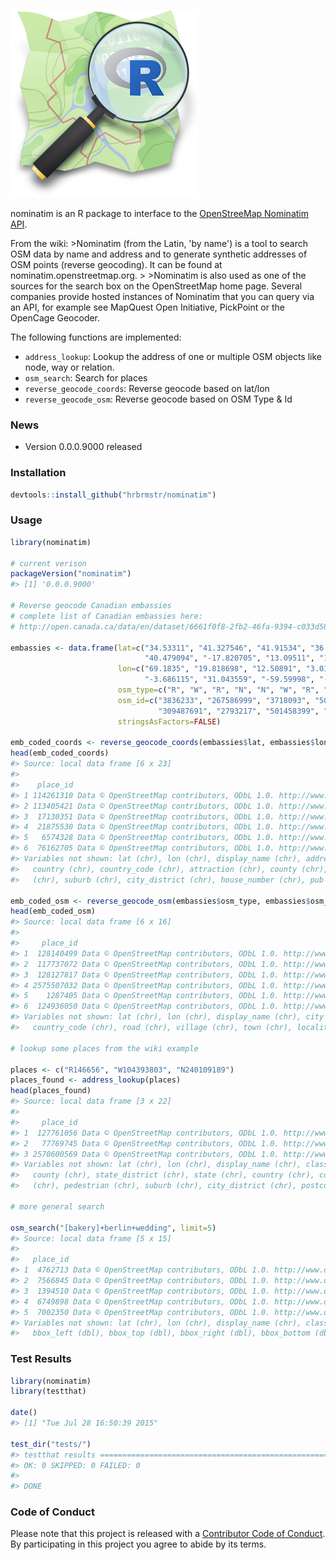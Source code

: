 ![](nominatim.png)

<!-- README.md is generated from README.Rmd. Please edit that file -->
nominatim is an R package to interface to the [OpenStreeMap Nominatim API](http://wiki.openstreetmap.org/wiki/Nominatim).

From the wiki: \>Nominatim (from the Latin, 'by name') is a tool to search OSM data by name and address and to generate synthetic addresses of OSM points (reverse geocoding). It can be found at nominatim.openstreetmap.org. \> \>Nominatim is also used as one of the sources for the search box on the OpenStreetMap home page. Several companies provide hosted instances of Nominatim that you can query via an API, for example see MapQuest Open Initiative, PickPoint or the OpenCage Geocoder.

The following functions are implemented:

-   `address_lookup`: Lookup the address of one or multiple OSM objects like node, way or relation.
-   `osm_search`: Search for places
-   `reverse_geocode_coords`: Reverse geocode based on lat/lon
-   `reverse_geocode_osm`: Reverse geocode based on OSM Type & Id

### News

-   Version 0.0.0.9000 released

### Installation

``` r
devtools::install_github("hrbrmstr/nominatim")
```

### Usage

``` r
library(nominatim)

# current verison
packageVersion("nominatim")
#> [1] '0.0.0.9000'

# Reverse geocode Canadian embassies
# complete list of Canadian embassies here:
# http://open.canada.ca/data/en/dataset/6661f0f8-2fb2-46fa-9394-c033d581d531

embassies <- data.frame(lat=c("34.53311", "41.327546", "41.91534", "36.76148", "-13.83282",
                              "40.479094", "-17.820705", "13.09511", "13.09511"),
                        lon=c("69.1835", "19.818698", "12.50891", "3.0166", "-171.76462",
                              "-3.686115", "31.043559", "-59.59998", "-59.59998"),
                        osm_type=c("R", "W", "R", "N", "N", "W", "R", "N", "N"),
                        osm_id=c("3836233", "267586999", "3718093", "501522082", "305640297",
                                 "309487691", "2793217", "501458399", "501458399"),
                        stringsAsFactors=FALSE)

emb_coded_coords <- reverse_geocode_coords(embassies$lat, embassies$lon)
head(emb_coded_coords)
#> Source: local data frame [6 x 23]
#> 
#>    place_id                                                                             licence osm_type     osm_id
#> 1 114261310 Data © OpenStreetMap contributors, ODbL 1.0. http://www.openstreetmap.org/copyright      way  251884280
#> 2 113405421 Data © OpenStreetMap contributors, ODbL 1.0. http://www.openstreetmap.org/copyright      way  248349387
#> 3  17130351 Data © OpenStreetMap contributors, ODbL 1.0. http://www.openstreetmap.org/copyright     node 1690405094
#> 4  21875530 Data © OpenStreetMap contributors, ODbL 1.0. http://www.openstreetmap.org/copyright     node 2261850466
#> 5   6574328 Data © OpenStreetMap contributors, ODbL 1.0. http://www.openstreetmap.org/copyright     node  687791952
#> 6  76162705 Data © OpenStreetMap contributors, ODbL 1.0. http://www.openstreetmap.org/copyright      way   98280735
#> Variables not shown: lat (chr), lon (chr), display_name (chr), address29 (chr), road (chr), city (chr), state (chr),
#>   country (chr), country_code (chr), attraction (chr), county (chr), postcode (chr), bus_stop (chr), neighbourhood
#>   (chr), suburb (chr), city_district (chr), house_number (chr), pub (chr), building (chr)

emb_coded_osm <- reverse_geocode_osm(embassies$osm_type, embassies$osm_id)
head(emb_coded_osm)
#> Source: local data frame [6 x 16]
#> 
#>     place_id                                                                             licence osm_type    osm_id
#> 1  128140499 Data © OpenStreetMap contributors, ODbL 1.0. http://www.openstreetmap.org/copyright relation   3836233
#> 2  117737072 Data © OpenStreetMap contributors, ODbL 1.0. http://www.openstreetmap.org/copyright      way 267586999
#> 3  128127817 Data © OpenStreetMap contributors, ODbL 1.0. http://www.openstreetmap.org/copyright relation   3718093
#> 4 2575507032 Data © OpenStreetMap contributors, ODbL 1.0. http://www.openstreetmap.org/copyright     node 501522082
#> 5    1287405 Data © OpenStreetMap contributors, ODbL 1.0. http://www.openstreetmap.org/copyright     node 305640297
#> 6  124936050 Data © OpenStreetMap contributors, ODbL 1.0. http://www.openstreetmap.org/copyright      way 309487691
#> Variables not shown: lat (chr), lon (chr), display_name (chr), city (chr), county (chr), state (chr), country (chr),
#>   country_code (chr), road (chr), village (chr), town (chr), locality (chr)

# lookup some places from the wiki example

places <- c("R146656", "W104393803", "N240109189")
places_found <- address_lookup(places)
head(places_found)
#> Source: local data frame [3 x 22]
#> 
#>     place_id                                                                             licence osm_type    osm_id
#> 1  127761056 Data © OpenStreetMap contributors, ODbL 1.0. http://www.openstreetmap.org/copyright relation    146656
#> 2   77769745 Data © OpenStreetMap contributors, ODbL 1.0. http://www.openstreetmap.org/copyright      way 104393803
#> 3 2570600569 Data © OpenStreetMap contributors, ODbL 1.0. http://www.openstreetmap.org/copyright     node 240109189
#> Variables not shown: lat (chr), lon (chr), display_name (chr), class (chr), type (chr), importance (chr), city (chr),
#>   county (chr), state_district (chr), state (chr), country (chr), country_code (chr), attraction (chr), house_number
#>   (chr), pedestrian (chr), suburb (chr), city_district (chr), postcode (chr)

# more general search

osm_search("[bakery]+berlin+wedding", limit=5)
#> Source: local data frame [5 x 15]
#> 
#>   place_id                                                                             licence osm_type    osm_id
#> 1  4762713 Data © OpenStreetMap contributors, ODbL 1.0. http://www.openstreetmap.org/copyright     node 530568693
#> 2  7566845 Data © OpenStreetMap contributors, ODbL 1.0. http://www.openstreetmap.org/copyright     node 832835245
#> 3  1394510 Data © OpenStreetMap contributors, ODbL 1.0. http://www.openstreetmap.org/copyright     node 317179427
#> 4  6749898 Data © OpenStreetMap contributors, ODbL 1.0. http://www.openstreetmap.org/copyright     node 707409445
#> 5  7002350 Data © OpenStreetMap contributors, ODbL 1.0. http://www.openstreetmap.org/copyright     node 762607353
#> Variables not shown: lat (chr), lon (chr), display_name (chr), class (chr), type (chr), importance (chr), icon (chr),
#>   bbox_left (dbl), bbox_top (dbl), bbox_right (dbl), bbox_bottom (dbl)
```

### Test Results

``` r
library(nominatim)
library(testthat)

date()
#> [1] "Tue Jul 28 16:50:39 2015"

test_dir("tests/")
#> testthat results ========================================================================================================
#> OK: 0 SKIPPED: 0 FAILED: 0
#> 
#> DONE
```

### Code of Conduct

Please note that this project is released with a [Contributor Code of Conduct](CONDUCT.md). By participating in this project you agree to abide by its terms.
